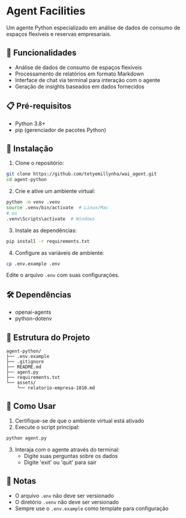 # Agent Facilities

Um agente Python especializado em análise de dados de consumo de espaços flexíveis e reservas empresariais.

## 🚀 Funcionalidades

- Análise de dados de consumo de espaços flexíveis
- Processamento de relatórios em formato Markdown
- Interface de chat via terminal para interação com o agente
- Geração de insights baseados em dados fornecidos

## 📋 Pré-requisitos

- Python 3.8+
- pip (gerenciador de pacotes Python)

## 🔧 Instalação

1. Clone o repositório:
```bash
git clone https://github.com/tetyemillynha/wai_agent.git
cd agent-python
```

2. Crie e ative um ambiente virtual:
```bash
python -m venv .venv
source .venv/bin/activate  # Linux/Mac
# ou
.venv\Scripts\activate  # Windows
```

3. Instale as dependências:
```bash
pip install -r requirements.txt
```

4. Configure as variáveis de ambiente:
```bash
cp .env.example .env
```
Edite o arquivo `.env` com suas configurações.

## 🛠️ Dependências

- openai-agents
- python-dotenv

## 📁 Estrutura do Projeto

```
agent-python/
├── .env.example
├── .gitignore
├── README.md
├── agent.py
├── requirements.txt
└── assets/
    └── relatorio-empresa-1810.md
```

## 🚀 Como Usar

1. Certifique-se de que o ambiente virtual está ativado
2. Execute o script principal:
```bash
python agent.py
```

3. Interaja com o agente através do terminal:
   - Digite suas perguntas sobre os dados
   - Digite 'exit' ou 'quit' para sair

## 📝 Notas

- O arquivo `.env` não deve ser versionado
- O diretório `.venv` não deve ser versionado
- Sempre use o `.env.example` como template para configuração